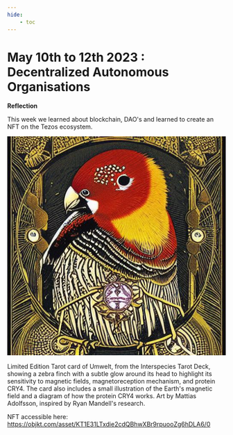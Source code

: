 ```yaml
---
hide:
    - toc
---
```


# May 10th to 12th 2023 : Decentralized Autonomous Organisations

**Reflection**


This week we learned about blockchain, DAO's and learned to create an NFT on the Tezos ecosystem. 


![](../images/tarotcardculture.jpeg)


Limited Edition Tarot card of Umwelt, from the Interspecies Tarot Deck, showing a zebra finch with a subtle glow around its head to highlight its sensitivity to magnetic fields, magnetoreception mechanism, and protein CRY4. The card also includes a small illustration of the Earth's magnetic field and a diagram of how the protein CRY4 works. Art by Mattias Adolfsson, inspired by Ryan Mandell's research.

NFT accessible here: https://objkt.com/asset/KT1E31LTxdie2cdQBhwXBr9rpuooZg6hDLA6/0 

